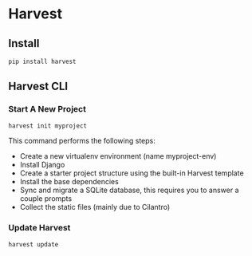 # Harvest

## Install

```python
pip install harvest
```

## Harvest CLI

### Start A New Project

```python
harvest init myproject
```

This command performs the following steps:

- Create a new virtualenv environment (name myproject-env)
- Install Django
- Create a starter project structure using the built-in Harvest template
- Install the base dependencies
- Sync and migrate a SQLite database, this requires you to answer a couple
prompts
- Collect the static files (mainly due to Cilantro)


### Update Harvest

```python
harvest update
```
